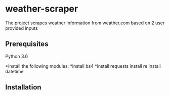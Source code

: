 # weather-scraper
The project scrapes weather information from weather.com based on 2 user provided inputs

## Prerequisites
Python 3.6

*Install the following modules:
*install bs4
*install requests
install re
install datetime

## Installation


